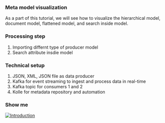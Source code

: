 ### Meta model visualization

As a part of this tutorial, we will see how to visualize the hierarchical model, document model, flattened model, and search inside model.

### Processing step

1. Importing differnt type of producer model
2. Search attribute insdie model

### Technical setup

1. JSON, XML, JSON file as data producer
2. Kafka for event streaming to ingest and process data in real-time
3. Kafka topic for consumers 1 and 2
4. Kolle for metadata repository and automation

### Show me

[![Introduction](https://img.youtube.com/vi/LCBTgIuasRM/0.jpg)](https://youtu.be/LCBTgIuasRM)

